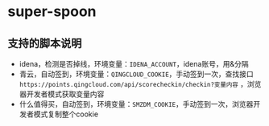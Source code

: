 # super-spoon

## 支持的脚本说明

- idena，检测是否掉线，环境变量：`IDENA_ACCOUNT`，idena账号，用&分隔
- 青云，自动签到，环境变量：`QINGCLOUD_COOKIE`，手动签到一次，查找接口`https://points.qingcloud.com/api/scorecheckin/checkin?变量内容` ，浏览器开发者模式获取变量内容
- 什么值得买，自动签到，环境变量：`SMZDM_COOKIE`，手动签到一次，浏览器开发者模式复制整个cookie